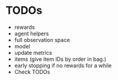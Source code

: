 # TODOs

- rewards
- agent helpers
- full observation space
- model
- update metrics
- items (give item IDs by order in bag.)
- early stopping if no rewards for a while
- Check TODOs